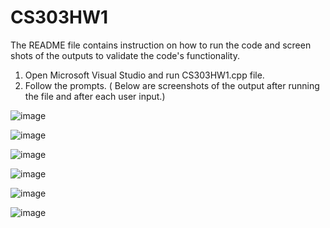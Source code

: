 # CS303HW1
The README file contains instruction on how to run the code and screen shots of the outputs to validate the code's functionality.

1) Open Microsoft Visual Studio and run CS303HW1.cpp file.
2) Follow the prompts. ( Below are screenshots of the output after running the file and after each user input.) 

![image](https://user-images.githubusercontent.com/114179412/191850373-f5f5f119-163a-4ef4-9147-bd9ebba48e3c.png)

![image](https://user-images.githubusercontent.com/114179412/191851115-3b3aa440-14c7-409d-9c92-b0f52cf7c573.png)

![image](https://user-images.githubusercontent.com/114179412/191851242-99b3e7c5-70a7-4162-a318-86823cd7aae1.png)

![image](https://user-images.githubusercontent.com/114179412/191851324-3d80d2ae-983b-43e8-90fa-28943345edbd.png)

![image](https://user-images.githubusercontent.com/114179412/191851485-bb864991-17eb-475d-a2b2-931d7c88f47e.png)

![image](https://user-images.githubusercontent.com/114179412/191851607-40a2a4cf-d1e1-47b4-9153-c637965fd764.png)

